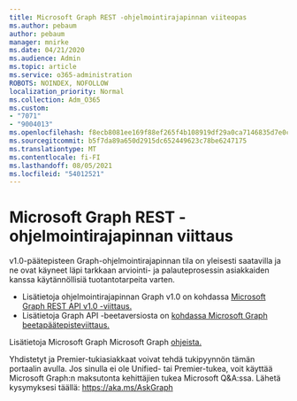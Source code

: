 ```yaml
---
title: Microsoft Graph REST -ohjelmointirajapinnan viiteopas
ms.author: pebaum
author: pebaum
manager: mnirke
ms.date: 04/21/2020
ms.audience: Admin
ms.topic: article
ms.service: o365-administration
ROBOTS: NOINDEX, NOFOLLOW
localization_priority: Normal
ms.collection: Adm_O365
ms.custom:
- "7071"
- "9004013"
ms.openlocfilehash: f8ecb8081ee169f88ef265f4b108919df29a0ca7146835d7e0c4e85793082136
ms.sourcegitcommit: b5f7da89a650d2915dc652449623c78be6247175
ms.translationtype: MT
ms.contentlocale: fi-FI
ms.lasthandoff: 08/05/2021
ms.locfileid: "54012521"
---
```

# <a name="microsoft-graph-rest-api-reference"></a>Microsoft Graph REST -ohjelmointirajapinnan viittaus

v1.0-päätepisteen Graph-ohjelmointirajapinnan tila on yleisesti saatavilla ja ne ovat käyneet läpi tarkkaan arviointi- ja palauteprosessin asiakkaiden kanssa käytännöllisiä tuotantotarpeita varten.

- Lisätietoja ohjelmointirajapinnan Graph v1.0 on kohdassa [Microsoft Graph REST API v1.0 -viittaus.](https://docs.microsoft.com/graph/api/overview?toc=.%2Fref%2Ftoc.json&view=graph-rest-1.0&preserve-view=true) 
- Lisätietoja Graph API -beetaversiosta on [kohdassa Microsoft Graph beetapäätepisteviittaus.](https://docs.microsoft.com/graph/api/overview?toc=.%2Fref%2Ftoc.json&view=graph-rest-beta&preserve-view=true)

Lisätietoja Microsoft Graph Microsoft Graph [ohjeista.](https://docs.microsoft.com/graph/)

Yhdistetyt ja Premier-tukiasiakkaat voivat tehdä tukipyynnön tämän portaalin avulla. Jos sinulla ei ole Unified- tai Premier-tukea, voit käyttää Microsoft Graph:n maksutonta kehittäjien tukea Microsoft Q&A:ssa. Lähetä kysymyksesi täällä: https://aka.ms/AskGraph

